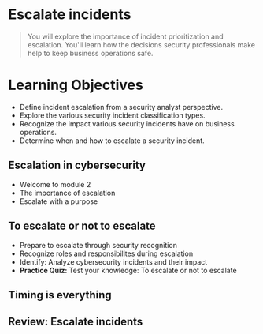 # Escalate incidents
> You will explore the importance of incident prioritization and escalation. You'll learn how the decisions security professionals make help to keep business operations safe.
# Learning Objectives
- Define incident escalation from a security analyst perspective.
- Explore the various security incident classification types.
- Recognize the impact various security incidents have on business operations.
- Determine when and how to escalate a security incident.
## Escalation in cybersecurity
- Welcome to module 2
- The importance of escalation
- Escalate with a purpose
## To escalate or not to escalate
- Prepare to escalate through security recognition
- Recognize roles and responsibilites during escalation
- Identify: Analyze cybersecurity incidents and their impact
- **Practice Quiz:** Test your knowledge: To escalate or not to escalate
## Timing is everything
## Review: Escalate incidents
